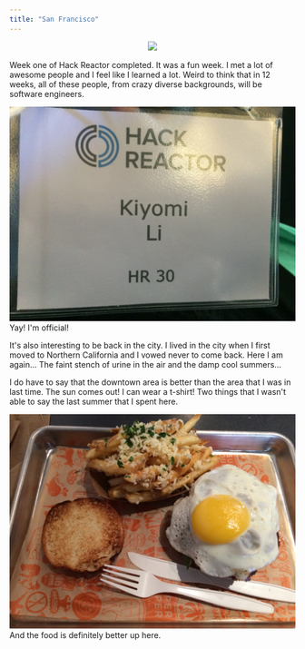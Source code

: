 ```yaml
---
title: "San Francisco"
---
```


<center><img src="http://healthpsychology.ucsf.edu/sites/healthpsychology.ucsf.edu/files/wysiwyg/GGBridge%20at%20dusk.jpg"></center>

Week one of Hack Reactor completed. It was a fun week. I met a lot of awesome people and I feel like I learned a lot. Weird to think that in 12 weeks, all of these people, from crazy diverse backgrounds, will be software engineers. 

<center><img src="../img/IMG_0526.jpg"></center>
Yay! I'm official!

It's also interesting to be back in the city. I lived in the city when I first moved to Northern California and I vowed never to come back. Here I am again... The faint stench of urine in the air and the damp cool summers... 

I do have to say that the downtown area is better than the area that I was in last time. The sun comes out! I can wear a t-shirt! Two things that I wasn't able to say the last summer that I spent here. 

<center><img src="../img/IMG_0538.jpg"></center>
And the food is definitely better up here. 